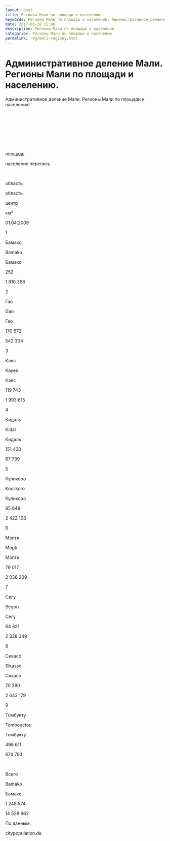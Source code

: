 ```yaml
---
layout: post
title: Регионы Мали по площади и населению 
keywords: Регионы Мали по площади и населению. Административное деление.
date: 2017-05-28 15:46
description: Регионы Мали по площади и населению
categories: Регионы Мали по площади и населению
permalink: reg/mali-regiony.html
---
```


# Административное деление Мали. Регионы Мали по площади и населению.


Административное деление Мали. Регионы Мали по площади и населению.








 


 


 


 


площадь


население перепись 






 


область


область


центр


км²


01.04.2009






1


Бамако


Bamako


Бамако


252


1 810 366






2


Гао


Gao


Гао


170 572


542 304






3


Каес


Kayes


Каес


119 743


1 993 615






4


Кидаль


Kidal


Кидаль


151 430


67 739






5


Куликоро


Koulikoro


Куликоро


95 848


2 422 108






6


Мопти


Mopti


Мопти


79 017


2 036 209






7


Сегу


Ségou


Сегу


64 821


2 338 349






8


Сикасо


Sikasso


Сикасо


70 280


2 643 179






9


Томбукту


Tombouctou


Томбукту


496 611


674 793






 


Всего


Bamako


Бамако


1 248 574


14 528 662








По данным:


citypopulation.de



		
